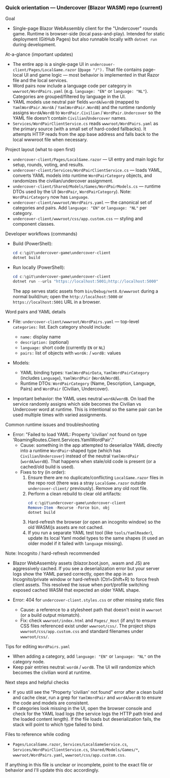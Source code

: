 ### Quick orientation — Undercover (Blazor WASM) repo (current)

Goal
- Single-page Blazor WebAssembly client for the "Undercover" rounds game. Runtime is browser-side (local pass-and-play). Intended for static deployment (GitHub Pages) but also runnable locally with `dotnet run` during development.

At-a-glance (important updates)
- The entire app is a single-page UI in `undercover-client/Pages/LocalGame.razor` (`@page "/").` That file contains page-local UI and game logic — most behavior is implemented in that Razor file and the local services.
- Word pairs now include a language code per category in `wwwroot/WordPairs.yaml` (e.g. `language: "EN"` or `language: "NL"`). Categories are grouped/filtered by language in the UI.
- YAML models use neutral pair fields `wordA`/`wordB` (mapped to `YamlWordPair.WordA` / `YamlWordPair.WordB`) and the runtime randomly assigns `WordA`/`WordB` to `WordPair.Civilian` / `WordPair.Undercover` so the YAML file doesn't contain `Civilian`/`Undercover` names.
- `Services/WordPairClientService.cs` reads `wwwroot/WordPairs.yaml` as the primary source (with a small set of hard-coded fallbacks). It attempts HTTP reads from the app base address and falls back to the local wwwroot file when necessary.

Project layout (what to open first)
- `undercover-client/Pages/LocalGame.razor` — UI entry and main logic for setup, rounds, voting, and results.
- `undercover-client/Services/WordPairClientService.cs` — loads YAML, converts YAML models into runtime `WordPairCategory` objects, and randomizes the civilian/undercover assignment.
- `undercover-client/Shared/Models/Games/WordPairModels.cs` — runtime DTOs used by the UI (`WordPair`, `WordPairCategory`). Note: `WordPairCategory` now has `Language`.
- `undercover-client/wwwroot/WordPairs.yaml` — the canonical set of categories and pairs. Add `language: "EN"` or `language: "NL"` per category.
- `undercover-client/wwwroot/css/app.custom.css` — styling and component classes.

Developer workflows (commands)
- Build (PowerShell):
  ```powershell
  cd c:\git\undercover-game\undercover-client
  dotnet build
  ```
- Run locally (PowerShell):
  ```powershell
  cd c:\git\undercover-game\undercover-client
  dotnet run --urls "https://localhost:5001;http://localhost:5000"
  ```
  The app serves static assets from `bin/Debug/net8.0/wwwroot` during a normal build/run; open the `http://localhost:5000` or `https://localhost:5001` URL in a browser.

Word pairs and YAML details
- File: `undercover-client/wwwroot/WordPairs.yaml` — top-level `categories:` list. Each category should include:
  - `name:` display name
  - `description:` (optional)
  - `language:` short code (currently `EN` or `NL`)
  - `pairs:` list of objects with `wordA:` / `wordB:` values

- Models:
  - YAML binding types: `YamlWordPairData`, `YamlWordPairCategory` (includes `Language`), `YamlWordPair` (`WordA`/`WordB`).
  - Runtime DTOs: `WordPairCategory` (Name, Description, Language, Pairs) and `WordPair` (Civilian, Undercover).

- Important behavior: the YAML uses neutral `wordA`/`wordB`. On load the service randomly assigns which side becomes the Civilian vs Undercover word at runtime. This is intentional so the same pair can be used multiple times with varied assignments.

Common runtime issues and troubleshooting
- Error: "Failed to load YAML: Property 'civilian' not found on type 'RoamingRoutes.Client.Services.YamlWordPair'."
  - Cause: something in the app attempted to deserialize YAML directly into a runtime `WordPair`-shaped type (which has `Civilian`/`Undercover`) instead of the neutral `YamlWordPair` (`wordA`/`wordB`). That happens when stale/old code is present (or a cached/old build is used).
  - Fixes to try (in order):
    1. Ensure there are no duplicate/conflicting `LocalGame.razor` files in the repo root (there was a stray `LocalGame.razor` outside `undercover-client/` previously). Remove any old root file.
    2. Perform a clean rebuild to clear old artifacts:
       ```powershell
       cd c:\git\undercover-game\undercover-client
       Remove-Item -Recurse -Force bin, obj
       dotnet build
       ```
    3. Hard-refresh the browser (or open an incognito window) so the old WASM/js assets are not cached.
    4. If you run a separate YAML test tool (like `tools/YamlReader`), update its local Yaml model types to the same shapes (it used an older model if it failed with `language` missing).

Note: Incognito / hard-refresh recommended
- Blazor WebAssembly assets (blazor.boot.json, .wasm and JS) are aggressively cached. If you see a deserialization error but your server logs show the YAML parsed correctly, open the app in an Incognito/private window or hard-refresh (Ctrl+Shift+R) to force fresh client assets. This resolved the issue when port/profile switching exposed cached WASM that expected an older YAML shape.

- Error: 404 for `undercover-client.styles.css` or other missing static files
  - Cause: a reference to a stylesheet path that doesn't exist in `wwwroot` (or a build output mismatch).
  - Fix: check `wwwroot/index.html` and `Pages/_Host` (if any) to ensure CSS files referenced exist under `wwwroot/css/`. The project ships `wwwroot/css/app.custom.css` and standard filenames under `wwwroot/css/`.

Tips for editing `WordPairs.yaml`
- When adding a category, add `language: "EN"` or `language: "NL"` on the category node.
- Keep pair entries neutral: `wordA` / `wordB`. The UI will randomize which becomes the civilian word at runtime.

Next steps and helpful checks
- If you still see the "Property 'civilian' not found" error after a clean build and cache clear, run a grep for `YamlWordPair` and `wordA`/`wordB` to ensure the code and models are consistent.
- If categories look missing in the UI, open the browser console and check for the YAML load logs (the service logs the HTTP path tried and the loaded content length). If the file loads but deserialization fails, the stack will point to which type failed to bind.

Files to reference while coding
- `Pages/LocalGame.razor`, `Services/LocalGameService.cs`, `Services/WordPairClientService.cs`, `Shared/Models/Games/*`, `wwwroot/WordPairs.yaml`, `wwwroot/css/app.custom.css`.

If anything in this file is unclear or incomplete, point to the exact file or behavior and I'll update this doc accordingly.

